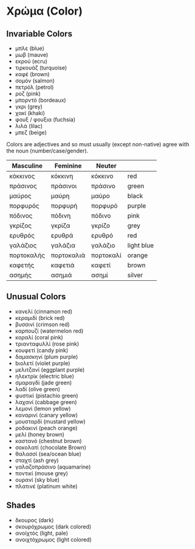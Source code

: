 # Χρώμα (Color)

## Invariable Colors

- μπλε          (blue)
- μωβ           (mauve)
- εκρού         (ecru)
- τιρκουάζ      (turquoise)
- καφέ          (brown)
- σομόν         (salmon)
- πετρόλ        (petrol)
- ροζ           (pink)
- μπορντό       (bordeaux)
- γκρι          (grey)
- χακί          (khaki)
- φουξ / φουξια (fuchsia)
- λιλά          (lilac)
- μπεζ          (beige)

Colors are adjectives and so must usually (except non-native) agree with the noun (number/case/gender).

| Masculine  | Feminine   | Neuter    |            |
| ---------- | ---------- | --------- | ---------- |
| κόκκινος   | κόκκινη    | κόκκινο   | red        |
| πράσινος   | πράσινοι   | πράσινο   | green      |
| μαύρος     | μαύρη      | μαύρο     | black      |
| πορφυρός   | πορφυρή    | πορφυρό   | purple     |
| πόδινος    | πόδινη     | πόδινο    | pink       |
| γκρίζος    | γκρίζα     | γκρίζο    | grey       |
| ερυθρός    | ερυθρά     | ερυθρό    | red        |
| γαλάζιος   | γαλάζια    | γαλάζιο   | light blue |
| πορτοκαλής | πορτοκαλιά | πορτοκαλί | orange     |
| καφετής    | καφετιά    | καφετί    | brown      |
| ασημής     | ασημιά     | ασημί     | silver     |

## Unusual Colors

- κανελί        (cinnamon red)
- κεραμιδί      (brick red)
- βυσσινί       (crimson red)
- καρπουζί      (watermelon red)
- κοραλί        (coral pink)
- τριανταφυλλί  (rose pink)
- κουφετί       (candy pink)
- δαμασκηνί     (plum purple)
- bιολετί       (violet purple)
- μελιτζανί     (eggplant purple)
- ηλεκτρίκ      (electric blue)
- σμαραγδί      (jade green)
- λαδί          (olive green)
- φυστικί       (pistachio green)
- λαχανί        (cabbage green)
- λεμονί        (lemon yellow)
- καναρινί      (canary yellow)
- μουσταρδί     (mustard yellow)
- ροδακινί      (peach orange)
- μελί          (honey brown)
- καστανό       (chestnut brown)
- σοκολατί      (chocolate Brown)
- θαλασσί       (sea/ocean blue)
- σταχτί        (ash grey)
- γαλαζοπράσινο (aquamarine)
- ποντικί       (mouse grey)
- ουρανί        (sky blue)
- πλατινέ       (platinum white)

## Shades

- δκουρος       (dark)
- σκουρόχρωμος  (dark colored)
- ανοίχτός      (light, pale)
- ανοιχτόχρωμος (light colored)